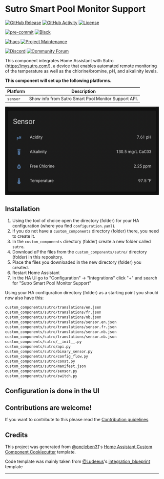 # Sutro Smart Pool Monitor Support

[![GitHub Release][releases-shield]][releases]
[![GitHub Activity][commits-shield]][commits]
[![License][license-shield]](LICENSE)

[![pre-commit][pre-commit-shield]][pre-commit]
[![Black][black-shield]][black]

[![hacs][hacsbadge]][hacs]
[![Project Maintenance][maintenance-shield]][user_profile]

[![Discord][discord-shield]][discord]
[![Community Forum][forum-shield]][forum]

This component integrates Home Assistant with Sutro (https://mysutro.com/), a device that enables automated remote monitoring of the temperature as well as the chlorine/bromine, pH, and alkalinity levels.

**This component will set up the following platforms.**

| Platform        | Description                                          |
| --------------- | ---------------------------------------------------- |
| `sensor`        | Show info from Sutro Smart Pool Monitor Support API. |

![example][exampleimg]

## Installation

1. Using the tool of choice open the directory (folder) for your HA configuration (where you find `configuration.yaml`).
2. If you do not have a `custom_components` directory (folder) there, you need to create it.
3. In the `custom_components` directory (folder) create a new folder called `sutro`.
4. Download _all_ the files from the `custom_components/sutro/` directory (folder) in this repository.
5. Place the files you downloaded in the new directory (folder) you created.
6. Restart Home Assistant
7. In the HA UI go to "Configuration" -> "Integrations" click "+" and search for "Sutro Smart Pool Monitor Support"

Using your HA configuration directory (folder) as a starting point you should now also have this:

```text
custom_components/sutro/translations/en.json
custom_components/sutro/translations/fr.json
custom_components/sutro/translations/nb.json
custom_components/sutro/translations/sensor.en.json
custom_components/sutro/translations/sensor.fr.json
custom_components/sutro/translations/sensor.nb.json
custom_components/sutro/translations/sensor.nb.json
custom_components/sutro/__init__.py
custom_components/sutro/api.py
custom_components/sutro/binary_sensor.py
custom_components/sutro/config_flow.py
custom_components/sutro/const.py
custom_components/sutro/manifest.json
custom_components/sutro/sensor.py
custom_components/sutro/switch.py
```

## Configuration is done in the UI

<!---->

## Contributions are welcome!

If you want to contribute to this please read the [Contribution guidelines](CONTRIBUTING.md)

## Credits

This project was generated from [@oncleben31](https://github.com/oncleben31)'s [Home Assistant Custom Component Cookiecutter](https://github.com/oncleben31/cookiecutter-homeassistant-custom-component) template.

Code template was mainly taken from [@Ludeeus](https://github.com/ludeeus)'s [integration_blueprint][integration_blueprint] template

---

[integration_blueprint]: https://github.com/custom-components/integration_blueprint
[black]: https://github.com/psf/black
[black-shield]: https://img.shields.io/badge/code%20style-black-000000.svg?style=for-the-badge
[buymecoffee]: https://www.buymeacoffee.com/ydogandjiev
[buymecoffeebadge]: https://img.shields.io/badge/buy%20me%20a%20coffee-donate-yellow.svg?style=for-the-badge
[commits-shield]: https://img.shields.io/github/commit-activity/y/ydogandjiev/hass-sutro.svg?style=for-the-badge
[commits]: https://github.com/ydogandjiev/hass-sutro/commits/main
[hacs]: https://hacs.xyz
[hacsbadge]: https://img.shields.io/badge/HACS-Custom-orange.svg?style=for-the-badge
[discord]: https://discord.gg/Qa5fW2R
[discord-shield]: https://img.shields.io/discord/330944238910963714.svg?style=for-the-badge
[exampleimg]: example.png
[forum-shield]: https://img.shields.io/badge/community-forum-brightgreen.svg?style=for-the-badge
[forum]: https://community.home-assistant.io/
[license-shield]: https://img.shields.io/github/license/ydogandjiev/hass-sutro.svg?style=for-the-badge
[maintenance-shield]: https://img.shields.io/badge/maintainer-%40ydogandjiev-blue.svg?style=for-the-badge
[pre-commit]: https://github.com/pre-commit/pre-commit
[pre-commit-shield]: https://img.shields.io/badge/pre--commit-enabled-brightgreen?style=for-the-badge
[releases-shield]: https://img.shields.io/github/release/ydogandjiev/hass-sutro.svg?style=for-the-badge
[releases]: https://github.com/ydogandjiev/hass-sutro/releases
[user_profile]: https://github.com/ydogandjiev
